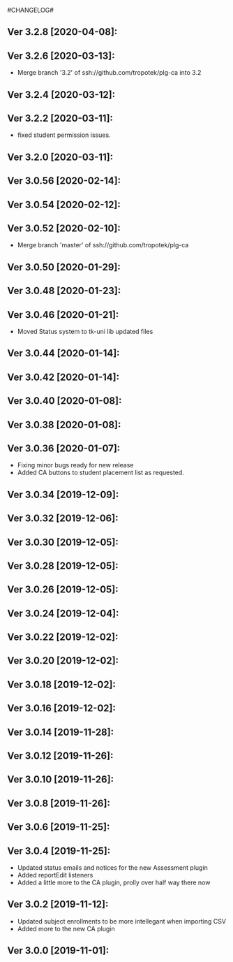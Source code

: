 #CHANGELOG#

Ver 3.2.8 [2020-04-08]:
-------------------------------


Ver 3.2.6 [2020-03-13]:
-------------------------------
  - Merge branch '3.2' of ssh://github.com/tropotek/plg-ca into 3.2


Ver 3.2.4 [2020-03-12]:
-------------------------------


Ver 3.2.2 [2020-03-11]:
-------------------------------
  - fixed student permission issues.


Ver 3.2.0 [2020-03-11]:
-------------------------------


Ver 3.0.56 [2020-02-14]:
-------------------------------


Ver 3.0.54 [2020-02-12]:
-------------------------------


Ver 3.0.52 [2020-02-10]:
-------------------------------
  - Merge branch 'master' of ssh://github.com/tropotek/plg-ca


Ver 3.0.50 [2020-01-29]:
-------------------------------


Ver 3.0.48 [2020-01-23]:
-------------------------------


Ver 3.0.46 [2020-01-21]:
-------------------------------
  - Moved Status system to tk-uni lib updated files


Ver 3.0.44 [2020-01-14]:
-------------------------------


Ver 3.0.42 [2020-01-14]:
-------------------------------


Ver 3.0.40 [2020-01-08]:
-------------------------------


Ver 3.0.38 [2020-01-08]:
-------------------------------


Ver 3.0.36 [2020-01-07]:
-------------------------------
  - Fixing minor bugs ready for new release
  - Added CA buttons to student placement list as requested.


Ver 3.0.34 [2019-12-09]:
-------------------------------


Ver 3.0.32 [2019-12-06]:
-------------------------------


Ver 3.0.30 [2019-12-05]:
-------------------------------


Ver 3.0.28 [2019-12-05]:
-------------------------------


Ver 3.0.26 [2019-12-05]:
-------------------------------


Ver 3.0.24 [2019-12-04]:
-------------------------------


Ver 3.0.22 [2019-12-02]:
-------------------------------


Ver 3.0.20 [2019-12-02]:
-------------------------------


Ver 3.0.18 [2019-12-02]:
-------------------------------


Ver 3.0.16 [2019-12-02]:
-------------------------------


Ver 3.0.14 [2019-11-28]:
-------------------------------


Ver 3.0.12 [2019-11-26]:
-------------------------------


Ver 3.0.10 [2019-11-26]:
-------------------------------


Ver 3.0.8 [2019-11-26]:
-------------------------------


Ver 3.0.6 [2019-11-25]:
-------------------------------


Ver 3.0.4 [2019-11-25]:
-------------------------------
  - Updated status emails and notices for the new Assessment plugin
  - Added reportEdit listeners
  - Added a little more to the CA plugin, prolly over half way there now


Ver 3.0.2 [2019-11-12]:
-------------------------------
  - Updated subject enrollments to be more intellegant when importing CSV
  - Added more to the new CA plugin


Ver 3.0.0 [2019-11-01]:
-------------------------------




